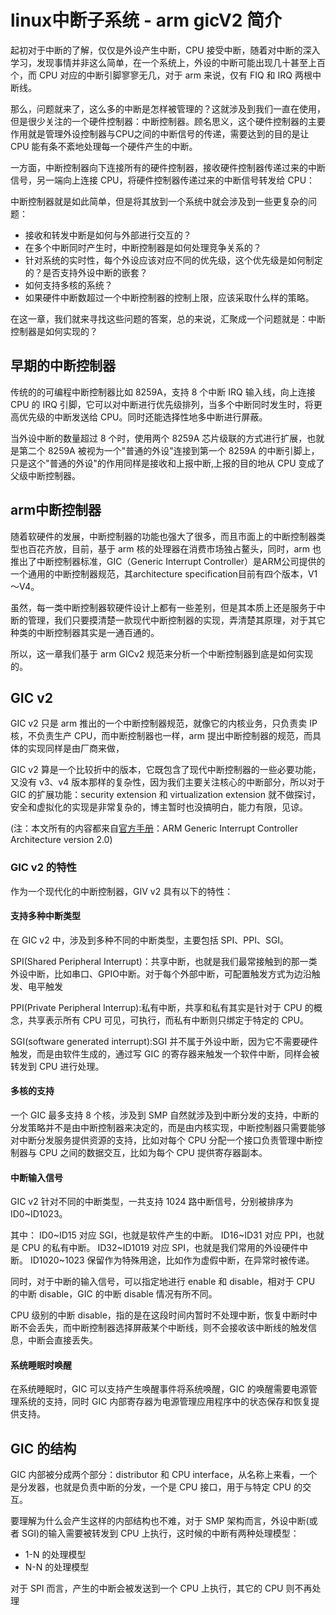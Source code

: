 # linux中断子系统 - arm gicV2 简介

起初对于中断的了解，仅仅是外设产生中断，CPU 接受中断，随着对中断的深入学习，发现事情并非这么简单，在一个系统上，外设的中断可能出现几十甚至上百个，而 CPU 对应的中断引脚寥寥无几，对于 arm 来说，仅有 FIQ 和 IRQ 两根中断线。   

那么，问题就来了，这么多的中断是怎样被管理的？这就涉及到我们一直在使用，但是很少关注的一个硬件控制器：中断控制器。顾名思义，这个硬件控制器的主要作用就是管理外设控制器与CPU之间的中断信号的传递，需要达到的目的是让 CPU 能有条不紊地处理每一个硬件产生的中断。  

一方面，中断控制器向下连接所有的硬件控制器，接收硬件控制器传递过来的中断信号，另一端向上连接 CPU，将硬件控制器传递过来的中断信号转发给 CPU：



中断控制器就是如此简单，但是将其放到一个系统中就会涉及到一些更复杂的问题：
* 接收和转发中断是如何与外部进行交互的？
* 在多个中断同时产生时，中断控制器是如何处理竞争关系的？
* 针对系统的实时性，每个外设应该对应不同的优先级，这个优先级是如何制定的？是否支持外设中断的嵌套？
* 如何支持多核的系统？
* 如果硬件中断数超过一个中断控制器的控制上限，应该采取什么样的策略。

在这一章，我们就来寻找这些问题的答案，总的来说，汇聚成一个问题就是：中断控制器是如何实现的？  

## 早期的中断控制器
传统的的可编程中断控制器比如 8259A，支持 8 个中断 IRQ 输入线，向上连接 CPU 的 IRQ 引脚，它可以对中断进行优先级排列，当多个中断同时发生时，将更高优先级的中断发送给 CPU。同时还能选择性地多中断进行屏蔽。  

当外设中断的数量超过 8 个时，使用两个 8259A 芯片级联的方式进行扩展，也就是第二个 8259A 被视为一个"普通的外设"连接到第一个 8259A 的中断引脚上，只是这个"普通的外设"的作用同样是接收和上报中断,上报的目的地从 CPU 变成了父级中断控制器。  

## arm中断控制器
随着软硬件的发展，中断控制器的功能也强大了很多，而且市面上的中断控制器类型也百花齐放，目前，基于 arm 核的处理器在消费市场独占鳌头，同时，arm 也推出了中断控制器标准，GIC（Generic Interrupt Controller）是ARM公司提供的一个通用的中断控制器规范，其architecture specification目前有四个版本，V1～V4。  

虽然，每一类中断控制器软硬件设计上都有一些差别，但是其本质上还是服务于中断的管理，我们只要摸清楚一款现代中断控制器的实现，弄清楚其原理，对于其它种类的中断控制器其实是一通百通的。   

所以，这一章我们基于 arm GICv2 规范来分析一个中断控制器到底是如何实现的。  

## GIC v2
GIC v2 只是 arm 推出的一个中断控制器规范，就像它的内核业务，只负责卖 IP 核，不负责生产 CPU，而中断控制器也一样，arm 提出中断控制器的规范，而具体的实现同样是由厂商来做，

GIC v2 算是一个比较折中的版本，它既包含了现代中断控制器的一些必要功能，又没有 v3、v4 版本那样的复杂性，因为我们主要关注核心的中断部分，所以对于 GIC 的扩展功能：security extension 和 virtualization extension 就不做探讨，安全和虚拟化的实现是非常复杂的，博主暂时也没搞明白，能力有限，见谅。  

(注：本文所有的内容都来自[官方手册](https://developer.arm.com/docs/ihi0048/b/arm-generic-interrupt-controller-architecture-version-20-architecture-specification)：ARM Generic Interrupt Controller Architecture version 2.0)

### GIC v2 的特性
作为一个现代化的中断控制器，GIV v2 具有以下的特性：


#### 支持多种中断类型
在 GIC v2 中，涉及到多种不同的中断类型，主要包括 SPI、PPI、SGI。

SPI(Shared Peripheral Interrupt)：共享中断，也就是我们最常接触到的那一类外设中断，比如串口、GPIO中断。对于每个外部中断，可配置触发方式为边沿触发、电平触发  

PPI(Private Peripheral Interrup):私有中断，共享和私有其实是针对于 CPU 的概念，共享表示所有 CPU 可见，可执行，而私有中断则只绑定于特定的 CPU。  

SGI(software generated interrupt):SGI 并不属于外设中断，因为它不需要硬件触发，而是由软件生成的，通过写 GIC 的寄存器来触发一个软件中断，同样会被转发到 CPU 进行处理。


#### 多核的支持
一个 GIC 最多支持 8 个核，涉及到 SMP 自然就涉及到中断分发的支持，中断的分发策略并不是由中断控制器来决定的，而是由内核实现，中断控制器只需要能够对中断分发服务提供资源的支持，比如对每个 CPU 分配一个接口负责管理中断控制器与 CPU 之间的数据交互，比如为每个 CPU 提供寄存器副本。  


#### 中断输入信号
GIC v2 针对不同的中断类型，一共支持 1024 路中断信号，分别被排序为 ID0~ID1023。  

其中：
ID0~ID15 对应 SGI，也就是软件产生的中断。
ID16~ID31 对应 PPI，也就是 CPU 的私有中断。
ID32~ID1019 对应 SPI，也就是我们常用的外设硬件中断。
ID1020~1023 保留作为特殊用途，比如作为虚假中断，在异常时被传递。

同时，对于中断的输入信号，可以指定地进行 enable 和 disable，相对于 CPU 的中断 disable，GIC 的中断 disable 情况有所不同。  

CPU 级别的中断 disable，指的是在这段时间内暂时不处理中断，恢复中断时中断不会丢失，而中断控制器选择屏蔽某个中断线，则不会接收该中断线的触发信息，中断会直接丢失。  


#### 系统睡眠时唤醒
在系统睡眠时，GIC 可以支持产生唤醒事件将系统唤醒，GIC 的唤醒需要电源管理系统的支持，同时 GIC 内部寄存器为电源管理应用程序中的状态保存和恢复提供支持。  



## GIC 的结构
GIC 内部被分成两个部分：distributor 和 CPU interface，从名称上来看，一个是分发器，也就是负责中断的分发，一个是 CPU 接口，用于与特定 CPU 的交互。  

要理解为什么会产生这样的内部结构也不难，对于 SMP 架构而言，外设中断(或者 SGI)的输入需要被转发到 CPU 上执行，这时候的中断有两种处理模型：

* 1-N 的处理模型
* N-N 的处理模型

对于 SPI 而言，产生的中断会被发送到一个 CPU 上执行，其它的 CPU 则不再处理




